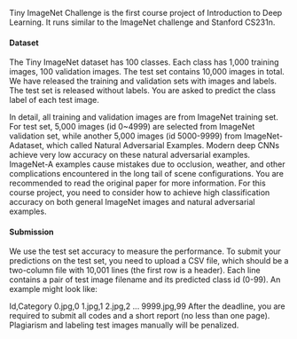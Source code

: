 Tiny ImageNet Challenge is the first course project of Introduction to Deep Learning. It runs similar to the ImageNet challenge and Stanford CS231n.

#### Dataset
The Tiny ImageNet dataset has 100 classes. Each class has 1,000 training images, 100 validation images. The test set contains 10,000 images in total. We have released the training and validation sets with images and labels. The test set is released without labels. You are asked to predict the class label of each test image.

In detail, all training and validation images are from ImageNet training set. For test set, 5,000 images (id 0~4999) are selected from ImageNet validation set, while another 5,000 images (id 5000-9999) from ImageNet-Adataset, which called Natural Adversarial Examples. Modern deep CNNs achieve very low accuracy on these natural adversarial examples. ImageNet-A examples cause mistakes due to occlusion, weather, and other complications encountered in the long tail of scene configurations. You are recommended to read the original paper for more information.
For this course project, you need to consider how to achieve high classification accuracy on both general ImageNet images and natural adversarial examples.

#### Submission
We use the test set accuracy to measure the performance. To submit your predictions on the test set, you need to upload a CSV file, which should be a two-column file with 10,001 lines (the first row is a header). Each line contains a pair of test image filename and its predicted class id (0-99). An example might look like:

Id,Category
0.jpg,0
1.jpg,1
2.jpg,2
...
9999.jpg,99
After the deadline, you are required to submit all codes and a short report (no less than one page). Plagiarism and labeling test images manually will be penalized.
